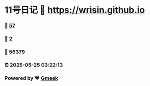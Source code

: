 # 11号日记 :link: https://wrisin.github.io 
### :page_facing_up: [57](https://wrisin.github.io/tag.html) 
### :speech_balloon: 2 
### :hibiscus: 56379 
### :alarm_clock: 2025-05-25 03:22:13 
### Powered by :heart: [Gmeek](https://github.com/Meekdai/Gmeek)
